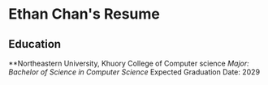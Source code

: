 # Ethan Chan's Resume

## Education
**Northeastern University, Khuory College of Computer science
*Major: Bachelor of Science in Computer Science*
Expected Graduation Date: 2029

